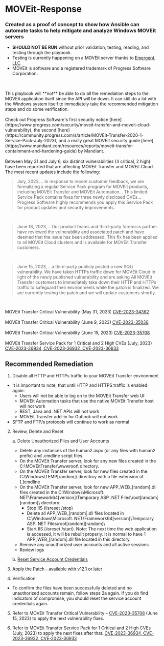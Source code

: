 # MOVEit-Response 

### Created as a proof of concept to show how Ansible can automate tasks to help mitigate and analyze Windows MOVEit servers

 - **SHOULD NOT BE RUN** without prior validation, testing, reading, and testing through the playbook. 
- Testing is currently happening on a MOVEit server thanks to [Emergent, LLC](https://www.emergent360.com/).
- MOVEit is software and a registered trademark of Progress Software Corporation.
<br>
<br>
This playbook will **not** be able to do all the remediation steps to the MOVEit application itself since the API will be down. It can still do a lot with the Windows system itself to immediately take the recommended mitigation steps and do some verification.
<br>
<br>Check out Progress Software's first security notice [here](https://www.progress.com/security/moveit-transfer-and-moveit-cloud-vulnerability), the second [here](https://community.progress.com/s/article/MOVEit-Transfer-2020-1-Service-Pack-July-2023), and a really great MOVEit security guide [here](https://www.mandiant.com/resources/reports/moveit-transfer-containment-and-hardening-guide) by Mandiant.
<br>
<br>Between May 31 and July 6, six distinct vulnerabilities (4 critical, 2 high) have been reported that are affecting MOVEit Transfer and MOVEit Cloud. The most recent updates include the following:
<br>

> July, 2023, ...In response to recent customer feedback, we are formalizing a regular Service Pack program for MOVEit products, including MOVEit Transfer and MOVEit Automation... This limited Service Pack contains fixes for three newly disclosed CVEs... Progress Software highly recommends you apply this Service Pack for product updates and security improvements.

<br>

> June 18, 2023, ...Our product teams and third-party forensics partner have reviewed the vulnerability and associated patch and have deemed that the issue has been addressed. This fix has been applied to all MOVEit Cloud clusters and is available for MOVEit Transfer customers.

<br>

> June 15, 2023, ...a third-party publicly posted a new SQLi vulnerability. We have taken HTTPs traffic down for MOVEit Cloud in light of the newly published vulnerability and are asking All MOVEit Transfer customers to immediately take down their HTTP and HTTPs traffic to safeguard their environments while the patch is finalized. We are currently testing the patch and we will update customers shortly.

<br>

MOVEit Transfer Critical Vulnerability (May 31, 2023) [CVE-2023-34362](https://community.progress.com/s/article/MOVEit-Transfer-Critical-Vulnerability-31May2023)
<br>
<br>MOVEit Transfer Critical Vulnerability (June 9, 2023) [CVE-2023-35036](https://community.progress.com/s/article/MOVEit-Transfer-Critical-Vulnerability-CVE-2023-35036-June-9-2023)
<br>
<br>MOVEit Transfer Critical Vulnerability (June 15, 2023) [CVE-2023-35708](https://community.progress.com/s/article/MOVEit-Transfer-Critical-Vulnerability-15June2023)
<br>
<br>MOVEit Transfer Service Pack for 1 Critical and 2 High CVEs (July, 2023) [CVE-2023-36934, CVE-2023-36932, CVE-2023-36933](https://community.progress.com/s/article/MOVEit-Transfer-2020-1-Service-Pack-July-2023)


## Recommended Remediation
1. Disable all HTTP and HTTPs traffic to your MOVEit Transfer environment
- It is important to note, that until HTTP and HTTPS traffic is enabled again: 
  - Users will not be able to log on to the MOVEit Transfer web UI  
  - MOVEit Automation tasks that use the native MOVEit Transfer host will not work
  - REST, Java and .NET APIs will not work 
  - MOVEit Transfer add-in for Outlook will not work 
- SFTP and FTP/s protocols will continue to work as normal 

2. Review, Delete and Reset
   
   a. Delete Unauthorized Files and User Accounts
   - Delete any instances of the human2.aspx (or any files with human2 prefix) and .cmdline script files.
   - On the MOVEit Transfer server, look for any new files created in the C:\MOVEitTransfer\wwwroot\ directory.
   - On the MOVEit Transfer server, look for new files created in the C:\Windows\TEMP\[random]\ directory with a file extension of [.]cmdline
   - On the MOVEit Transfer server, look for new APP_WEB_[random].dll files created in the C:\Windows\Microsoft. NET\Framework64\[version]\Temporary ASP .NET Files\root\[random]\[random]\ directory:
     - Stop IIS (iisreset /stop)
     - Delete all APP_WEB_[random].dll files located in C:\Windows\Microsoft. NET\Framework64\[version]\Temporary ASP. NET Files\root\[random]\[random]\
     - Start IIS (iisreset /start). Note: The next time the web application is accessed, it will be rebuilt properly. It is normal to have 1 APP_WEB_[random].dll file located in this directory.
    - Remove any unauthorized user accounts and all active sessions
    - Review logs
      
   b. [Reset Service Account Credentials](https://community.progress.com/s/article/Transfer-Automation-Change-Windows-Service-Account-Password)

 3. [Apply the Patch - available with v12.1 or later](https://community.progress.com/s/article/MOVEit-Transfer-Critical-Vulnerability-31May2023)

 4. Verification
 - To confirm the files have been successfully deleted and no unauthorized accounts remain, follow steps 2a again. If you do find indicators of compromise, you should reset the service account credentials again.

 5. Refer to MOVEit Transfer Critical Vulnerability – [CVE-2023-35708](https://community.progress.com/s/article/MOVEit-Transfer-Critical-Vulnerability-15June2023) (June 15, 2023) to apply the next vulnerability fixes.

 6. Refer to MOVEit Transfer Service Pack for 1 Critical and 2 High CVEs (July, 2023) to apply the next fixes after that. [CVE-2023-36934, CVE-2023-36932, CVE-2023-36933](https://community.progress.com/s/article/MOVEit-Transfer-2020-1-Service-Pack-July-2023)
